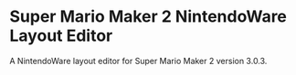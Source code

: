 # Super Mario Maker 2 NintendoWare Layout Editor
A NintendoWare layout editor for Super Mario Maker 2 version 3.0.3.
